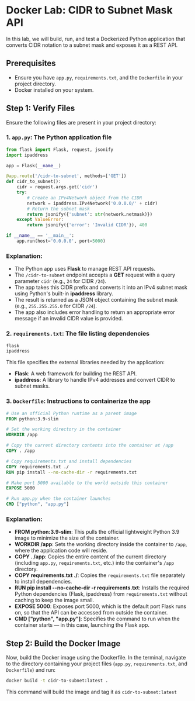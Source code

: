 # Docker Lab: CIDR to Subnet Mask API

In this lab, we will build, run, and test a Dockerized Python application that converts CIDR notation to a subnet mask and exposes it as a REST API.

## Prerequisites

- Ensure you have `app.py`, `requirements.txt`, and the `Dockerfile` in your project directory.
- Docker installed on your system.

## Step 1: Verify Files

Ensure the following files are present in your project directory:

### 1. **`app.py`**: The Python application file

```python
from flask import Flask, request, jsonify
import ipaddress

app = Flask(__name__)

@app.route('/cidr-to-subnet', methods=['GET'])
def cidr_to_subnet():
    cidr = request.args.get('cidr')
    try:
        # Create an IPv4Network object from the CIDR
        network = ipaddress.IPv4Network('0.0.0.0/' + cidr)
        # Return the subnet mask
        return jsonify({'subnet': str(network.netmask)})
    except ValueError:
        return jsonify({'error': 'Invalid CIDR'}), 400

if __name__ == '__main__':
    app.run(host='0.0.0.0', port=5000)
```

### Explanation:
- The Python app uses **Flask** to manage REST API requests.
- The `/cidr-to-subnet` endpoint accepts a **GET** request with a query parameter `cidr` (e.g., `24` for CIDR `/24`).
- The app takes this CIDR prefix and converts it into an IPv4 subnet mask using Python's built-in **ipaddress** library.
- The result is returned as a JSON object containing the subnet mask (e.g., `255.255.255.0` for CIDR `/24`).
- The app also includes error handling to return an appropriate error message if an invalid CIDR value is provided.

### 2. `requirements.txt`: The file listing dependencies

```txt
flask
ipaddress
```

This file specifies the external libraries needed by the application:

- **Flask**: A web framework for building the REST API.
- **ipaddress**: A library to handle IPv4 addresses and convert CIDR to subnet masks.

### 3. `Dockerfile`: Instructions to containerize the app

```dockerfile
# Use an official Python runtime as a parent image
FROM python:3.9-slim

# Set the working directory in the container
WORKDIR /app

# Copy the current directory contents into the container at /app
COPY . /app

# Copy requirements.txt and install dependencies
COPY requirements.txt ./
RUN pip install --no-cache-dir -r requirements.txt

# Make port 5000 available to the world outside this container
EXPOSE 5000

# Run app.py when the container launches
CMD ["python", "app.py"]
```

### Explanation:
- **FROM python:3.9-slim**: This pulls the official lightweight Python 3.9 image to minimize the size of the container.
- **WORKDIR /app**: Sets the working directory inside the container to `/app`, where the application code will reside.
- **COPY . /app**: Copies the entire content of the current directory (including `app.py`, `requirements.txt`, etc.) into the container's `/app` directory.
- **COPY requirements.txt ./**: Copies the `requirements.txt` file separately to install dependencies.
- **RUN pip install --no-cache-dir -r requirements.txt**: Installs the required Python dependencies (Flask, ipaddress) from `requirements.txt` without caching to keep the image small.
- **EXPOSE 5000**: Exposes port 5000, which is the default port Flask runs on, so that the API can be accessed from outside the container.
- **CMD ["python", "app.py"]**: Specifies the command to run when the container starts — in this case, launching the Flask app.

## Step 2: Build the Docker Image

Now, build the Docker image using the Dockerfile. In the terminal, navigate to the directory containing your project files (`app.py`, `requirements.txt`, and `Dockerfile`) and run:

```bash
docker build -t cidr-to-subnet:latest .
```

This command will build the image and tag it as `cidr-to-subnet:latest`